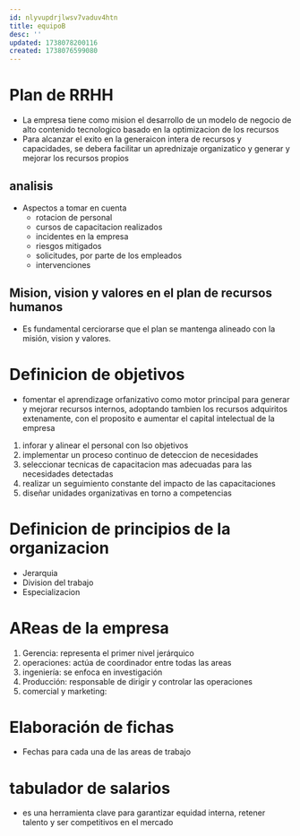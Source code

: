 ```yaml
---
id: nlyvupdrjlwsv7vaduv4htn
title: equipoB
desc: ''
updated: 1738078200116
created: 1738076599080
---
```

# Plan de RRHH
- La empresa tiene como mision el desarrollo de un modelo de negocio de alto contenido tecnologico basado en la optimizacion de los recursos
- Para alcanzar el exito en la generaicon intera de recursos y capacidades, se debera facilitar un aprednizaje organizatico y generar y mejorar los recursos propios

## analisis
- Aspectos a tomar en cuenta
  - rotacion de personal
  - cursos de capacitacion realizados
  - incidentes en la empresa
  - riesgos mitigados
  - solicitudes, por parte de los empleados
  - intervenciones

## Mision, vision y valores en el plan de recursos humanos
- Es fundamental cerciorarse que el plan se mantenga alineado con la misión, vision y valores.

# Definicion de objetivos
- fomentar el aprendizage orfanizativo como motor principal para generar y mejorar recursos internos, adoptando tambien los recursos adquiritos extenamente, con el proposito e aumentar el capital intelectual de la empresa

1. inforar y alinear el personal con lso objetivos
2. implementar un proceso continuo de deteccion de necesidades
3. seleccionar tecnicas de capacitacion mas adecuadas para las necesidades detectadas
4. realizar un seguimiento constante del impacto de las capacitaciones
5. diseñar unidades organizativas en torno a competencias

# Definicion de principios de la organizacion
- Jerarquia
- Division del trabajo
- Especializacion

# AReas de la empresa
1. Gerencia: representa el primer nivel jerárquico
2. operaciones: actúa de coordinador entre todas las areas
3. ingeniería: se enfoca en investigación
4. Producción: responsable de dirigir y controlar las operaciones 
5. comercial y marketing: 

# Elaboración de fichas
- Fechas para cada una de las areas de trabajo 

# tabulador de salarios
- es una herramienta clave para garantizar equidad interna, retener talento y ser competitivos en el mercado
